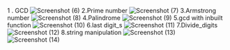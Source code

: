 1 . GCD
![Screenshot (6)](https://github.com/user-attachments/assets/ac43b77c-bb36-450e-9aab-9b9eaf4b3411)
2.Prime number
![Screenshot (7)](https://github.com/user-attachments/assets/6a1edd37-b387-4c05-b2d5-d2c7e523846e)
3.Armstrong number
![Screenshot (8)](https://github.com/user-attachments/assets/c7cd45e4-f478-4b49-8ad9-f93797c7c3bf)
4.Palindrome
![Screenshot (9)](https://github.com/user-attachments/assets/d9c57006-ad30-4d0f-99ac-e32097958bfd)
5.gcd with inbuilt function
![Screenshot (10)](https://github.com/user-attachments/assets/1af7181b-991e-4ca8-a408-34eb8925f144)
6.last digit_s
![Screenshot (11)](https://github.com/user-attachments/assets/78b3bf32-ae7f-4ee2-9ca5-18ed81b9a477)
7.Divide_digits
![Screenshot (12)](https://github.com/user-attachments/assets/888e6e06-a78b-4d84-bb86-f14eae5e5a7b)
8.string manipulation
![Screenshot (13)](https://github.com/user-attachments/assets/5c3d0ef1-ca2f-4d87-9852-0ed56ee684d0)
![Screenshot (14)](https://github.com/user-attachments/assets/b8b3441f-19d6-4969-8701-8dd644d74c0a)
